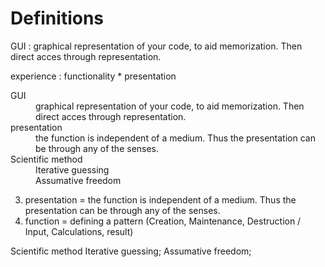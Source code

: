 # Definitions

GUI
: graphical representation of your code, to aid memorization. Then direct acces through representation.

experience
: functionality * presentation

<dl>
  <dt>GUI</dt>
  <dd>graphical representation of your code, to aid memorization. Then direct acces through representation.</dd>
  <dt>presentation</dt>
  <dd>the function is independent of a medium. Thus the presentation can be through any of the senses.</dd>
  <dt>Scientific method</dt>
  <dd>Iterative guessing</dd>
  <dd>Assumative freedom</dd>
</dl>

3. presentation = the function is independent of a medium. Thus the presentation can be through any of the senses.
4. function = defining a pattern (Creation, Maintenance, Destruction / Input, Calculations, result) 

Scientific method
Iterative guessing;
Assumative freedom;

